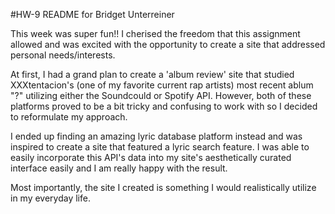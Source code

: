 #HW-9 README for Bridget Unterreiner

This week was super fun!! I cherised the freedom that this assignment allowed and was excited with the opportunity to create a site that addressed personal needs/interests. 

At first, I had a grand plan to create a 'album review' site that studied XXXtentacion's (one of my favorite current rap artists) most recent ablum "?" utilizing either the Soundcould or Spotify API. However, both of these platforms proved to be a bit tricky and confusing to work with so I decided to reformulate my approach. 

I ended up finding an amazing lyric database platform instead and was inspired to create a site that featured a lyric search feature. I was able to easily incorporate this API's data into my site's aesthetically curated interface easily and I am really happy with the result. 

Most importantly, the site I created is something I would realistically utilize in my everyday life. 